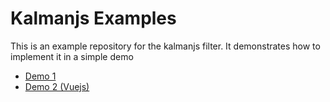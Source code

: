 # Kalmanjs Examples

This is an example repository for the kalmanjs filter. It demonstrates how to implement it in a simple demo

- [Demo 1](https://benwinding.github.io/kalmanjs-examples/examples/demo1.html)
- [Demo 2 (Vuejs)](https://benwinding.github.io/kalmanjs-examples/examples/demo2-vue.html)
